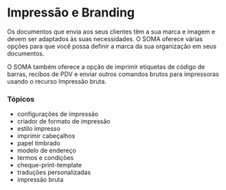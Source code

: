 # Impressão e Branding


Os documentos que envia aos seus clientes têm a sua marca e imagem e devem ser adaptados às suas necessidades. O SOMA oferece várias opções para que você possa definir a marca da sua organização em seus documentos.


O SOMA também oferece a opção de imprimir etiquetas de código de barras, recibos de PDV e enviar outros comandos brutos para impressoras usando o recurso Impressão bruta.


### Tópicos


* configurações de impressão
* criador de formato de impressão
* estilo impresso
* imprimir cabeçalhos
* papel timbrado
* modelo de endereço
* termos e condições
* cheque-print-template
* traduções personalizadas
* impressão bruta
